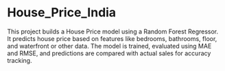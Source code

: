 # House_Price_India
This project builds a House Price model using a Random Forest Regressor. It predicts house price based on features like bedrooms, bathrooms, floor, and waterfront or other data. The model is trained, evaluated using MAE and RMSE, and predictions are compared with actual sales for accuracy tracking.

